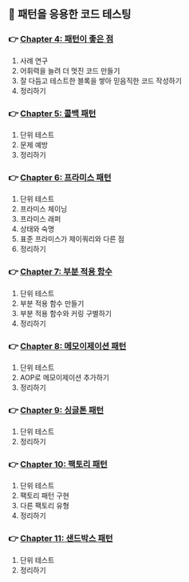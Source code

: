 ## 🦄 패턴을 응용한 코드 테스팅

### 👉 [Chapter 4: 패턴이 좋은 점](https://github.com/saseungmin/reading_books_record_repository/tree/master/summarize_books_in_markdown/%EC%9E%90%EB%B0%94%EC%8A%A4%ED%81%AC%EB%A6%BD%ED%8A%B8%20%ED%8C%A8%ED%84%B4%EA%B3%BC%20%ED%85%8C%EC%8A%A4%ED%8A%B8/Part%202/Chapter%204)
1. 사례 연구
2. 어휘력을 늘려 더 멋진 코드 만들기
3. 잘 다듬고 테스트한 블록을 쌓아 믿음직한 코드 작성하기
4. 정리하기

### 👉 [Chapter 5: 콜백 패턴](https://github.com/saseungmin/reading_books_record_repository/tree/master/summarize_books_in_markdown/%EC%9E%90%EB%B0%94%EC%8A%A4%ED%81%AC%EB%A6%BD%ED%8A%B8%20%ED%8C%A8%ED%84%B4%EA%B3%BC%20%ED%85%8C%EC%8A%A4%ED%8A%B8/Part%202/Chapter%205)
1. 단위 테스트
2. 문제 예방
3. 정리하기

### 👉 [Chapter 6: 프라미스 패턴](https://github.com/saseungmin/reading_books_record_repository/tree/master/summarize_books_in_markdown/%EC%9E%90%EB%B0%94%EC%8A%A4%ED%81%AC%EB%A6%BD%ED%8A%B8%20%ED%8C%A8%ED%84%B4%EA%B3%BC%20%ED%85%8C%EC%8A%A4%ED%8A%B8/Part%202/Chapter%206)
1. 단위 테스트
2. 프라미스 체이닝
3. 프라미스 래퍼
4. 상태와 숙명
5. 표준 프라미스가 제이쿼리와 다른 점
6. 정리하기

### 👉 [Chapter 7: 부분 적용 함수](https://github.com/saseungmin/reading_books_record_repository/tree/master/summarize_books_in_markdown/%EC%9E%90%EB%B0%94%EC%8A%A4%ED%81%AC%EB%A6%BD%ED%8A%B8%20%ED%8C%A8%ED%84%B4%EA%B3%BC%20%ED%85%8C%EC%8A%A4%ED%8A%B8/Part%202/Chapter%207)
1. 단위 테스트
2. 부분 적용 함수 만들기
3. 부분 적용 함수와 커링 구별하기
4. 정리하기

### 👉 [Chapter 8: 메모이제이션 패턴](https://github.com/saseungmin/reading_books_record_repository/tree/master/summarize_books_in_markdown/%EC%9E%90%EB%B0%94%EC%8A%A4%ED%81%AC%EB%A6%BD%ED%8A%B8%20%ED%8C%A8%ED%84%B4%EA%B3%BC%20%ED%85%8C%EC%8A%A4%ED%8A%B8/Part%202/Chapter%208)
1. 단위 테스트
2. AOP로 메모이제이션 추가하기
3. 정리하기

### 👉 [Chapter 9: 싱글톤 패턴](https://github.com/saseungmin/reading_books_record_repository/tree/master/summarize_books_in_markdown/%EC%9E%90%EB%B0%94%EC%8A%A4%ED%81%AC%EB%A6%BD%ED%8A%B8%20%ED%8C%A8%ED%84%B4%EA%B3%BC%20%ED%85%8C%EC%8A%A4%ED%8A%B8/Part%202/Chapter%209)
1. 단위 테스트
2. 정리하기

### 👉 [Chapter 10: 팩토리 패턴](https://github.com/saseungmin/reading_books_record_repository/tree/master/summarize_books_in_markdown/%EC%9E%90%EB%B0%94%EC%8A%A4%ED%81%AC%EB%A6%BD%ED%8A%B8%20%ED%8C%A8%ED%84%B4%EA%B3%BC%20%ED%85%8C%EC%8A%A4%ED%8A%B8/Part%202/Chapter%2010)
1. 단위 테스트
2. 팩토리 패턴 구현
3. 다른 팩토리 유형
4. 정리하기

### 👉 [Chapter 11: 샌드박스 패턴](https://github.com/saseungmin/reading_books_record_repository/tree/master/summarize_books_in_markdown/%EC%9E%90%EB%B0%94%EC%8A%A4%ED%81%AC%EB%A6%BD%ED%8A%B8%20%ED%8C%A8%ED%84%B4%EA%B3%BC%20%ED%85%8C%EC%8A%A4%ED%8A%B8/Part%202/Chapter%2011)
1. 단위 테스트
2. 정리하기

